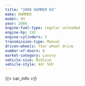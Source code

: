 ```yaml
---
title: "2008 HUMMER H3"
make: HUMMER
model: H3
year: 2008
engine-fuel-type: regular unleaded
engine-hp: 242
engine-cylinders: 5
transmission-type: Manual
driven-wheels: four wheel drive
number-of-doors: 4
market-category: Luxury
vehicle-size: Midsize
vehicle-style: 4dr SUV
---
```


{{< car_info >}}
